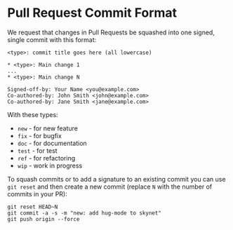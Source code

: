# Pull Request Commit Format

We request that changes in Pull Requests be squashed into one signed, single commit with this format:

```
<type>: commit title goes here (all lowercase)

* <type>: Main change 1
...
* <type>: Main change N

Signed-off-by: Your Name <you@example.com>
Co-authored-by: John Smith <john@example.com>
Co-authored-by: Jane Smith <jane@example.com>
```

With these types:

- `new` - for new feature
- `fix` - for bugfix
- `doc` - for documentation 
- `test` - for test
- `ref` - for refactoring
- `wip` - work in progress

To squash commits or to add a signature to an existing commit you can use `git reset` and then create a new commit (replace `N` with the number of commits in your PR):

```console
git reset HEAD~N
git commit -a -s -m "new: add hug-mode to skynet"
git push origin --force
```
